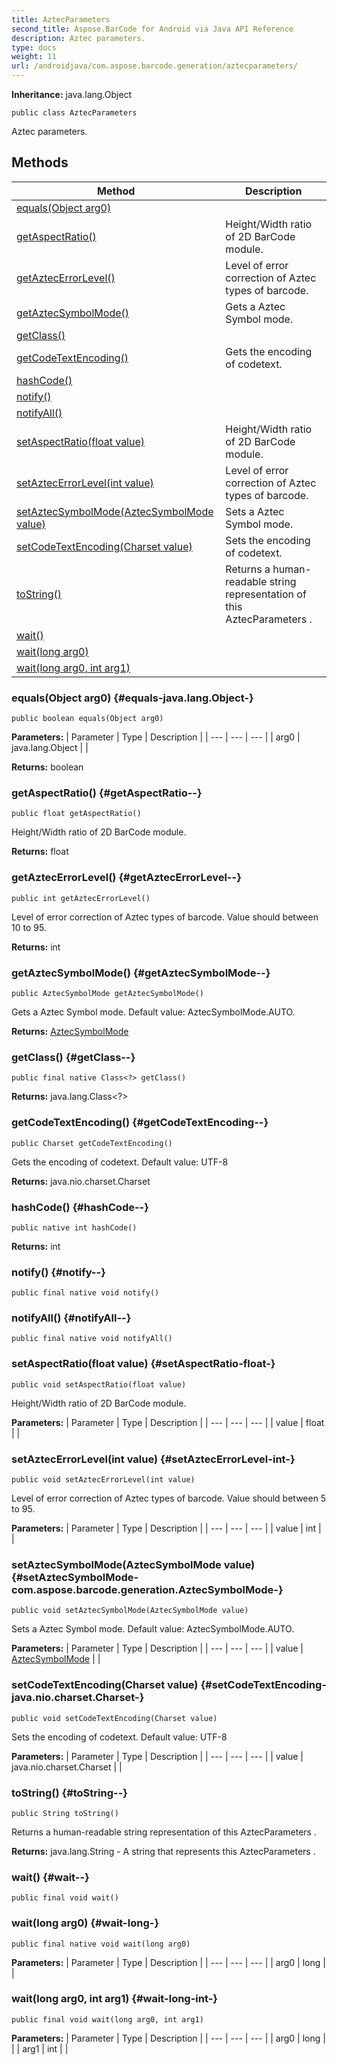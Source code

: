 ```yaml
---
title: AztecParameters
second_title: Aspose.BarCode for Android via Java API Reference
description: Aztec parameters.
type: docs
weight: 11
url: /androidjava/com.aspose.barcode.generation/aztecparameters/
---
```

**Inheritance:**
java.lang.Object
```
public class AztecParameters
```

Aztec parameters.
## Methods

| Method | Description |
| --- | --- |
| [equals(Object arg0)](#equals-java.lang.Object-) |  |
| [getAspectRatio()](#getAspectRatio--) | Height/Width ratio of 2D BarCode module. |
| [getAztecErrorLevel()](#getAztecErrorLevel--) | Level of error correction of Aztec types of barcode. |
| [getAztecSymbolMode()](#getAztecSymbolMode--) | Gets a Aztec Symbol mode. |
| [getClass()](#getClass--) |  |
| [getCodeTextEncoding()](#getCodeTextEncoding--) | Gets the encoding of codetext. |
| [hashCode()](#hashCode--) |  |
| [notify()](#notify--) |  |
| [notifyAll()](#notifyAll--) |  |
| [setAspectRatio(float value)](#setAspectRatio-float-) | Height/Width ratio of 2D BarCode module. |
| [setAztecErrorLevel(int value)](#setAztecErrorLevel-int-) | Level of error correction of Aztec types of barcode. |
| [setAztecSymbolMode(AztecSymbolMode value)](#setAztecSymbolMode-com.aspose.barcode.generation.AztecSymbolMode-) | Sets a Aztec Symbol mode. |
| [setCodeTextEncoding(Charset value)](#setCodeTextEncoding-java.nio.charset.Charset-) | Sets the encoding of codetext. |
| [toString()](#toString--) | Returns a human-readable string representation of this  AztecParameters . |
| [wait()](#wait--) |  |
| [wait(long arg0)](#wait-long-) |  |
| [wait(long arg0, int arg1)](#wait-long-int-) |  |
### equals(Object arg0) {#equals-java.lang.Object-}
```
public boolean equals(Object arg0)
```




**Parameters:**
| Parameter | Type | Description |
| --- | --- | --- |
| arg0 | java.lang.Object |  |

**Returns:**
boolean
### getAspectRatio() {#getAspectRatio--}
```
public float getAspectRatio()
```


Height/Width ratio of 2D BarCode module.

**Returns:**
float
### getAztecErrorLevel() {#getAztecErrorLevel--}
```
public int getAztecErrorLevel()
```


Level of error correction of Aztec types of barcode. Value should between 10 to 95.

**Returns:**
int
### getAztecSymbolMode() {#getAztecSymbolMode--}
```
public AztecSymbolMode getAztecSymbolMode()
```


Gets a Aztec Symbol mode. Default value: AztecSymbolMode.AUTO.

**Returns:**
[AztecSymbolMode](../../com.aspose.barcode.generation/aztecsymbolmode)
### getClass() {#getClass--}
```
public final native Class<?> getClass()
```




**Returns:**
java.lang.Class<?>
### getCodeTextEncoding() {#getCodeTextEncoding--}
```
public Charset getCodeTextEncoding()
```


Gets the encoding of codetext. Default value: UTF-8

**Returns:**
java.nio.charset.Charset
### hashCode() {#hashCode--}
```
public native int hashCode()
```




**Returns:**
int
### notify() {#notify--}
```
public final native void notify()
```




### notifyAll() {#notifyAll--}
```
public final native void notifyAll()
```




### setAspectRatio(float value) {#setAspectRatio-float-}
```
public void setAspectRatio(float value)
```


Height/Width ratio of 2D BarCode module.

**Parameters:**
| Parameter | Type | Description |
| --- | --- | --- |
| value | float |  |

### setAztecErrorLevel(int value) {#setAztecErrorLevel-int-}
```
public void setAztecErrorLevel(int value)
```


Level of error correction of Aztec types of barcode. Value should between 5 to 95.

**Parameters:**
| Parameter | Type | Description |
| --- | --- | --- |
| value | int |  |

### setAztecSymbolMode(AztecSymbolMode value) {#setAztecSymbolMode-com.aspose.barcode.generation.AztecSymbolMode-}
```
public void setAztecSymbolMode(AztecSymbolMode value)
```


Sets a Aztec Symbol mode. Default value: AztecSymbolMode.AUTO.

**Parameters:**
| Parameter | Type | Description |
| --- | --- | --- |
| value | [AztecSymbolMode](../../com.aspose.barcode.generation/aztecsymbolmode) |  |

### setCodeTextEncoding(Charset value) {#setCodeTextEncoding-java.nio.charset.Charset-}
```
public void setCodeTextEncoding(Charset value)
```


Sets the encoding of codetext. Default value: UTF-8

**Parameters:**
| Parameter | Type | Description |
| --- | --- | --- |
| value | java.nio.charset.Charset |  |

### toString() {#toString--}
```
public String toString()
```


Returns a human-readable string representation of this  AztecParameters .

**Returns:**
java.lang.String - A string that represents this  AztecParameters .
### wait() {#wait--}
```
public final void wait()
```




### wait(long arg0) {#wait-long-}
```
public final native void wait(long arg0)
```




**Parameters:**
| Parameter | Type | Description |
| --- | --- | --- |
| arg0 | long |  |

### wait(long arg0, int arg1) {#wait-long-int-}
```
public final void wait(long arg0, int arg1)
```




**Parameters:**
| Parameter | Type | Description |
| --- | --- | --- |
| arg0 | long |  |
| arg1 | int |  |

